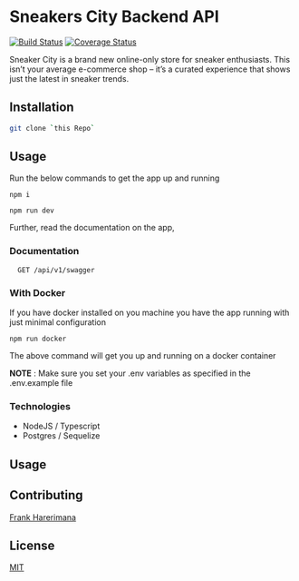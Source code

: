 # Sneakers City Backend API

[![Build Status](https://travis-ci.com/frankhn/sneakers-city.svg?branch=develop)](https://travis-ci.com/frankhn/sneakers-city) [![Coverage Status](https://coveralls.io/repos/github/frankhn/sneakers-city/badge.svg?branch=develop)](https://coveralls.io/github/frankhn/sneakers-city?branch=develop)

Sneaker City is a brand new online-only store for sneaker enthusiasts. This isn’t your average e-commerce shop – it’s a curated experience that shows just the latest in sneaker trends.

## Installation


```bash
git clone `this Repo`
```

## Usage
Run the below commands to get the app up and running
```
npm i
```

```
npm run dev
```

Further, read the documentation on the app, 

### Documentation
```
  GET /api/v1/swagger
```

### With Docker

If you have docker installed on you machine you have the app running with just minimal configuration

```
npm run docker
```
The above command will get you up and running on a docker container

**NOTE** : Make sure you set your .env variables as specified in the .env.example file

### Technologies
- NodeJS / Typescript
- Postgres / Sequelize


## Usage

## Contributing
[Frank Harerimana](https://github.com/frankhn)


## License
[MIT](https://mit.com/licenses/mit/)
